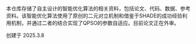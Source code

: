 本仓库存储了自主设计的智能优化算法的相关资料，包括论文、代码、数据、参考资料。该智能优化算法使用了原创的二元对立机制和借鉴于SHADE的成功经验利用机制，并通过二者的结合实现了QPSO的参数自适应。目前论文正在外审。

创建于 2025.3.8
